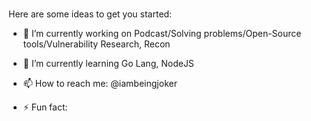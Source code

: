 ### 
Here are some ideas to get you started:

- 🔭 I’m currently working on Podcast/Solving problems/Open-Source tools/Vulnerability Research, Recon
- 🌱 I’m currently learning Go Lang, NodeJS

- 📫 How to reach me: @iambeingjoker
- ⚡ Fun fact: 


<!--
**AldrinAJ/AldrinAJ** is a ✨ _special_ ✨ repository because its `README.md` (this file) appears on your GitHub profile.





-->
